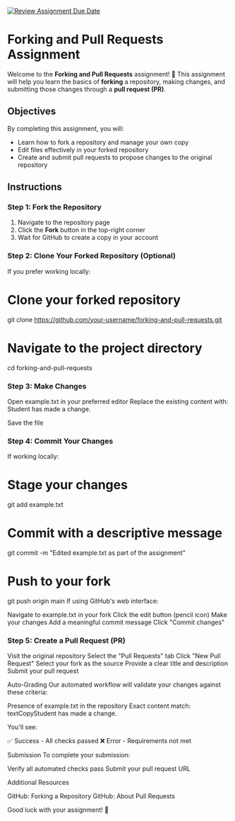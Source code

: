 [![Review Assignment Due Date](https://classroom.github.com/assets/deadline-readme-button-22041afd0340ce965d47ae6ef1cefeee28c7c493a6346c4f15d667ab976d596c.svg)](https://classroom.github.com/a/IcIAppH5)
# Forking and Pull Requests Assignment

Welcome to the **Forking and Pull Requests** assignment! 🎉 This assignment will help you learn the basics of **forking** a repository, making changes, and submitting those changes through a **pull request (PR)**.

## Objectives

By completing this assignment, you will:
* Learn how to fork a repository and manage your own copy
* Edit files effectively in your forked repository
* Create and submit pull requests to propose changes to the original repository

## Instructions

### Step 1: Fork the Repository
1. Navigate to the repository page
2. Click the **Fork** button in the top-right corner
3. Wait for GitHub to create a copy in your account

### Step 2: Clone Your Forked Repository (Optional)

If you prefer working locally:


# Clone your forked repository
git clone https://github.com/your-username/forking-and-pull-requests.git

# Navigate to the project directory
cd forking-and-pull-requests
### Step 3: Make Changes

Open example.txt in your preferred editor
Replace the existing content with:
Student has made a change.

Save the file

### Step 4: Commit Your Changes
If working locally:
# Stage your changes
git add example.txt

# Commit with a descriptive message
git commit -m "Edited example.txt as part of the assignment"

# Push to your fork
git push origin main
If using GitHub's web interface:

Navigate to example.txt in your fork
Click the edit button (pencil icon)
Make your changes
Add a meaningful commit message
Click "Commit changes"

### Step 5: Create a Pull Request (PR)

Visit the original repository
Select the "Pull Requests" tab
Click "New Pull Request"
Select your fork as the source
Provide a clear title and description
Submit your pull request

Auto-Grading
Our automated workflow will validate your changes against these criteria:

Presence of example.txt in the repository
Exact content match:
textCopyStudent has made a change.


You'll see:

✅ Success - All checks passed
❌ Error - Requirements not met

Submission
To complete your submission:

Verify all automated checks pass
Submit your pull request URL

Additional Resources

GitHub: Forking a Repository
GitHub: About Pull Requests

Good luck with your assignment! 🚀
